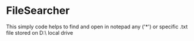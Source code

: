 # FileSearcher
This simply code helps to find and open in notepad any ('*') or specific .txt file stored on D:\ local drive 
